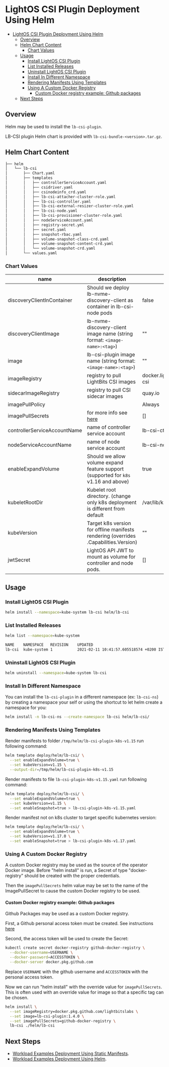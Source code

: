 # LightOS CSI Plugin Deployment Using Helm

- [LightOS CSI Plugin Deployment Using Helm](#lightos-csi-plugin-deployment-using-helm)
  - [Overview](#overview)
  - [Helm Chart Content](#helm-chart-content)
    - [Chart Values](#chart-values)
  - [Usage](#usage)
    - [Install LightOS CSI Plugin](#install-lightos-csi-plugin)
    - [List Installed Releases](#list-installed-releases)
    - [Uninstall LightOS CSI Plugin](#uninstall-lightos-csi-plugin)
    - [Install In Different Namespace](#install-in-different-namespace)
    - [Rendering Manifests Using Templates](#rendering-manifests-using-templates)
    - [Using A Custom Docker Registry](#using-a-custom-docker-registry)
      - [Custom Docker registry example: Github packages](#custom-docker-registry-example-github-packages)
  - [Next Steps](#next-steps)

## Overview

Helm may be used to install the `lb-csi-plugin`.

LB-CSI plugin Helm chart is provided with `lb-csi-bundle-<version>.tar.gz`.

## Helm Chart Content

```bash
├── helm
│   └── lb-csi
│       ├── Chart.yaml
│       ├── templates
│       │   ├── controllerServiceAccount.yaml
│       │   ├── csidriver.yaml
│       │   ├── csinodeinfo_crd.yaml
│       │   ├── lb-csi-attacher-cluster-role.yaml
│       │   ├── lb-csi-controller.yaml
│       │   ├── lb-csi-external-resizer-cluster-role.yaml
│       │   ├── lb-csi-node.yaml
│       │   ├── lb-csi-provisioner-cluster-role.yaml
│       │   ├── nodeServiceAccount.yaml
│       │   ├── registry-secret.yml
│       │   ├── secret.yaml
│       │   ├── snapshot-rbac.yaml
│       │   ├── volume-snapshot-class-crd.yaml
│       │   ├── volume-snapshot-content-crd.yaml
│       │   └── volume-snapshot-crd.yaml
│       └── values.yaml
```

### Chart Values

| name                         | description                                                                         | default         |
|------------------------------|-------------------------------------------------------------------------------------|-----------------|
| discoveryClientInContainer   | Should we deploy lb-nvme-discovery-client as container in lb-csi-node pods          | false           |
| discoveryClientImage         | lb-nvme-discovery-client image name (string format: `<image-name>:<tag>`)           | ""              |
| image                        | lb-csi-plugin image name (string format:  `<image-name>:<tag>`)                     | ""              |
| imageRegistry                | registry to pull LightBits CSI images                           | docker.lightbitslabs.com/lightos-csi|
| sidecarImageRegistry         | registry to pull CSI sidecar images                                                 | quay.io         |
| imagePullPolicy              |                                                                                     | Always          |
| imagePullSecrets             | for more info see [here](#using-a-custom-docker-registry-with-the-helm-chart)       | []              |
| controllerServiceAccountName | name of controller service account                                                  | lb-csi-ctrl-sa  |
| nodeServiceAccountName       | name of node service account                                                        | lb-csi-node-sa  |
| enableExpandVolume           | Should we allow volume expand feature support (supported for `k8s` v1.16 and above) | true            |
| kubeletRootDir               | Kubelet root directory. (change only k8s deployment is different from default       | /var/lib/kubelet|
| kubeVersion                  | Target k8s version for offline manifests rendering (overrides .Capabilities.Version)| ""              |
| jwtSecret                    | LightOS API JWT to mount as volume for controller and node pods.                    | []              |

## Usage

### Install LightOS CSI Plugin

```bash
helm install --namespace=kube-system lb-csi helm/lb-csi
```

### List Installed Releases

```bash
helm list --namespace=kube-system

NAME  	NAMESPACE  	REVISION	UPDATED                                	STATUS  	CHART              	APP VERSION
lb-csi	kube-system	1       	2021-02-11 10:41:57.605518574 +0200 IST	deployed	lb-csi-plugin-0.1.0	1.4.0
```

### Uninstall LightOS CSI Plugin

```bash
helm uninstall --namespace=kube-system lb-csi
```

### Install In Different Namespace

You can install the `lb-csi-plugin` in a different namespace (ex: `lb-csi-ns`)
by creating a namespace your self or using the shortcut to let helm create a namespace for you:

```bash
helm install -n lb-csi-ns --create-namespace lb-csi helm/lb-csi/
```

### Rendering Manifests Using Templates

Render manifests to folder `/tmp/helm/lb-csi-plugin-k8s-v1.15` run following command:

```bash
helm template deploy/helm/lb-csi/ \
  --set enableExpandVolume=true \
  --set kubeVersion=v1.15 \
  --output-dir=/tmp/helm/lb-csi-plugin-k8s-v1.15
```

Render manifests to file `lb-csi-plugin-k8s-v1.15.yaml` run following command:

```bash
helm template deploy/helm/lb-csi/ \
  --set enableExpandVolume=true \
  --set kubeVersion=v1.15 \
  --set enableSnapshot=true > lb-csi-plugin-k8s-v1.15.yaml
```

Render manifest not on k8s cluster to target specific kubernetes version:

```bash
helm template deploy/helm/lb-csi/ \
  --set enableExpandVolume=true \
  --set kubeVersion=v1.17.0 \
  --set enableSnapshot=true > lb-csi-plugin-k8s-v1.17.yaml
```

### Using A Custom Docker Registry

A custom Docker registry may be used as the source of the operator Docker image. Before "helm install" is run, a Secret of type "docker-registry" should be created with the proper credentials.

Then the `imagePullSecrets` helm value may be set to the name of the ImagePullSecret to cause the custom Docker registry to be used.

#### Custom Docker registry example: Github packages

Github Packages may be used as a custom Docker registry.

First, a Github personal access token must be created. See instructions [here](https://docs.github.com/en/github/authenticating-to-github/creating-a-personal-access-token)

Second, the access token will be used to create the Secret:

```bash
kubectl create secret docker-registry github-docker-registry \
  --docker-username=USERNAME \
  --docker-password=ACCESSTOKEN \
  --docker-server docker.pkg.github.com
```

Replace `USERNAME` with the github username and `ACCESSTOKEN` with the personal access token.

Now we can run "helm install" with the override value for `imagePullSecrets`. This is often used with an override value for image so that a specific tag can be chosen.

```bash
helm install \
  --set imageRegistry=docker.pkg.github.com/lightbitslabs \
  --set image=lb-csi-plugin:1.4.0 \
  --set imagePullSecrets=github-docker-registry \
  lb-csi ./helm/lb-csi
```

## Next Steps

- [Workload Examples Deployment Using Static Manifests](./workload_examples_deployment_using_static_manifests.md).
- [Workload Examples Deployment Using Helm](./workload_examples_deployment_using_helm.md).
